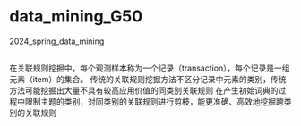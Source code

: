 # data_mining_G50
2024_spring_data_mining

## 
在关联规则挖掘中，每个观测样本称为一个记录（transaction），每个记录是一组元素（item）的集合。
传统的关联规则挖掘方法不区分记录中元素的类别，传统方法可能挖掘出大量不具有较高应用价值的同类别关联规则
在产生初始词典的过程中限制主题的类别，对同类别的关联规则进行剪枝，能更准确、高效地挖掘跨类别的关联规则

